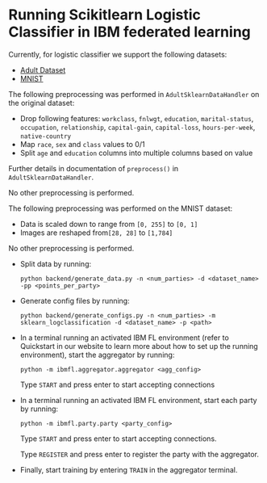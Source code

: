 
# Running Scikitlearn Logistic Classifier in IBM federated learning

Currently, for logistic classifier we support the following datasets:

* [Adult Dataset](https://archive.ics.uci.edu/ml/datasets/Adult)
* [MNIST](http://yann.lecun.com/exdb/mnist/)


The following preprocessing was performed in `AdultSklearnDataHandler` on the original dataset:
  * Drop following features: `workclass`, `fnlwgt`, `education`, `marital-status`, `occupation`, `relationship`, `capital-gain`, `capital-loss`, `hours-per-week`, `native-country`
  * Map `race`, `sex` and `class` values to 0/1
  * Split `age` and `education` columns into multiple columns based on value

  Further details in documentation of `preprocess()` in `AdultSklearnDataHandler`.

No other preprocessing is performed.

The following preprocessing was performed on the MNIST dataset:

* Data is scaled down to range from `[0, 255]` to `[0, 1]`
* Images are reshaped from`[28, 28]` to `[1,784]`


No other preprocessing is performed.

- Split data by running:

    ```
    python backend/generate_data.py -n <num_parties> -d <dataset_name> -pp <points_per_party>
    ```
- Generate config files by running:
    ```
    python backend/generate_configs.py -n <num_parties> -m sklearn_logclassification -d <dataset_name> -p <path>
    ```
- In a terminal running an activated IBM FL environment 
(refer to Quickstart in our website to learn more about how to set up the running environment), start the aggregator by running:
    ```
    python -m ibmfl.aggregator.aggregator <agg_config>
    ```
    Type `START` and press enter to start accepting connections
- In a terminal running an activated IBM FL environment, start each party by running:
    ```
    python -m ibmfl.party.party <party_config>
    ```
    Type `START` and press enter to start accepting connections.
    
    Type  `REGISTER` and press enter to register the party with the aggregator. 
- Finally, start training by entering `TRAIN` in the aggregator terminal.